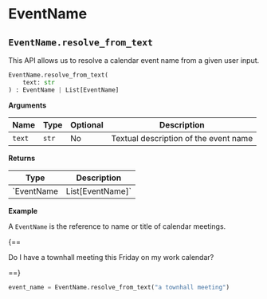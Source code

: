 # EventName

## `EventName.resolve_from_text`

This API allows us to resolve a calendar event name from a given user input.

``` py
EventName.resolve_from_text(
    text: str
) : EventName | List[EventName]
```

**Arguments**

| Name          | Type          | Optional  | Description                              |
| ------------- | --------------| --------- | ---------------------------------------- |
| `text`        | `str`         | No        | Textual description of the event name    |

**Returns**

| Type          | Description       |
| ------------- | ----------------- |
| `EventName | List[EventName]`    | `EventName` object or a list of `EventName` objects based on the `text` parameter to this function. |

**Example**

A `EventName` is the reference to name or title of calendar meetings.

{==

Do I have a townhall meeting this Friday on my work calendar?

==}

``` py
event_name = EventName.resolve_from_text("a townhall meeting")
```
